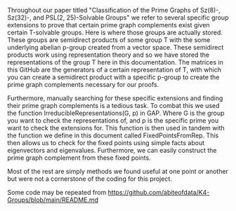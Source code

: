 Throughout our paper titled "Classification of the Prime Graphs of Sz(8)-, Sz(32)-, and PSL(2, 25)-Solvable Groups" we refer to several specific group extensions to prove that certain prime graph complements exist given certain T-solvable groups. Here is where those groups are actually stored. These groups are semidirect products of some group T with the some underlying abelian p-group created from a vector space. These semidirect products work using representation theory and so we have stored the representations of the group T here in this documentation. The matrices in this GitHub are the generators of a certain representation of T, with which you can create a semidirect product with a specific p-group to create the prime graph complements necessary for our proofs.

Furthermore, manually searching for these specific extensions and finding their prime graph complements is a tedious task. To combat this we used the function IrreducibleRepresentations(G, p) in GAP. Where G is the group you want to check the representations of, and p is the specific prime you want to check the extensions for. This function is then used in tandem with the function we define in this document called FixedPointsFromRep. This then allows us to check for the fixed points using simple facts about eigenvectors and eigenvalues. Furthermore, we can easily construct the prime graph complement from these fixed points. 

Most of the rest are simply methods we found useful at one point or another but were not a cornerstone of the coding for this project.

Some code may be repeated from https://github.com/abiteofdata/K4-Groups/blob/main/README.md 
